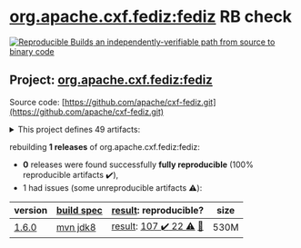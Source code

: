 [org.apache.cxf.fediz:fediz](https://search.maven.org/artifact/org.apache.cxf.fediz/fediz/) RB check
=======

[![Reproducible Builds](https://reproducible-builds.org/images/logos/rb.svg) an independently-verifiable path from source to binary code](https://reproducible-builds.org/)

## Project: [org.apache.cxf.fediz:fediz](https://search.maven.org/artifact/org.apache.cxf.fediz/fediz/)

Source code: [https://github.com/apache/cxf-fediz.git](https://github.com/apache/cxf-fediz.git)

<details><summary>This project defines 49 artifacts:</summary>

* [org.apache.cxf.fediz.examples.wsclientWebapp.webservice:common](https://search.maven.org/artifact/org.apache.cxf.fediz.examples.wsclientWebapp.webservice/common/)
* [org.apache.cxf.fediz.examples.wsclientWebapp.webservice:fedizservice](https://search.maven.org/artifact/org.apache.cxf.fediz.examples.wsclientWebapp.webservice/fedizservice/)
* [org.apache.cxf.fediz.examples.wsclientWebapp:webapp](https://search.maven.org/artifact/org.apache.cxf.fediz.examples.wsclientWebapp/webapp/)
* [org.apache.cxf.fediz.examples.wsclientWebapp:webservice](https://search.maven.org/artifact/org.apache.cxf.fediz.examples.wsclientWebapp/webservice/)
* [org.apache.cxf.fediz.examples:jaxrsCxfPluginWebapp](https://search.maven.org/artifact/org.apache.cxf.fediz.examples/jaxrsCxfPluginWebapp/)
* [org.apache.cxf.fediz.examples:jaxrsSimpleWebapp](https://search.maven.org/artifact/org.apache.cxf.fediz.examples/jaxrsSimpleWebapp/)
* [org.apache.cxf.fediz.examples:jaxrsSpringSecurityWebapp](https://search.maven.org/artifact/org.apache.cxf.fediz.examples/jaxrsSpringSecurityWebapp/)
* [org.apache.cxf.fediz.examples:simpleWebapp](https://search.maven.org/artifact/org.apache.cxf.fediz.examples/simpleWebapp/)
* [org.apache.cxf.fediz.examples:springPreauthWebapp](https://search.maven.org/artifact/org.apache.cxf.fediz.examples/springPreauthWebapp/)
* [org.apache.cxf.fediz.examples:springWebapp](https://search.maven.org/artifact/org.apache.cxf.fediz.examples/springWebapp/)
* [org.apache.cxf.fediz.examples:wsclientWebapp](https://search.maven.org/artifact/org.apache.cxf.fediz.examples/wsclientWebapp/)
* [org.apache.cxf.fediz.systests.federation:fediz-systests-federation-oidcIdpWebapp](https://search.maven.org/artifact/org.apache.cxf.fediz.systests.federation/fediz-systests-federation-oidcIdpWebapp/)
* [org.apache.cxf.fediz.systests.federation:fediz-systests-federation-samlIdpWebapp](https://search.maven.org/artifact/org.apache.cxf.fediz.systests.federation/fediz-systests-federation-samlIdpWebapp/)
* [org.apache.cxf.fediz.systests.federation:fediz-systests-federation-samlWebapp](https://search.maven.org/artifact/org.apache.cxf.fediz.systests.federation/fediz-systests-federation-samlWebapp/)
* [org.apache.cxf.fediz.systests.federation:fediz-systests-federation-samlsso](https://search.maven.org/artifact/org.apache.cxf.fediz.systests.federation/fediz-systests-federation-samlsso/)
* [org.apache.cxf.fediz.systests.federation:fediz-systests-federation-unknown-subject](https://search.maven.org/artifact/org.apache.cxf.fediz.systests.federation/fediz-systests-federation-unknown-subject/)
* [org.apache.cxf.fediz.systests.federation:fediz-systests-federation-wsfed](https://search.maven.org/artifact/org.apache.cxf.fediz.systests.federation/fediz-systests-federation-wsfed/)
* [org.apache.cxf.fediz.systests.webapps:fediz-systests-webapps-cxf](https://search.maven.org/artifact/org.apache.cxf.fediz.systests.webapps/fediz-systests-webapps-cxf/)
* [org.apache.cxf.fediz.systests.webapps:fediz-systests-webapps-simple](https://search.maven.org/artifact/org.apache.cxf.fediz.systests.webapps/fediz-systests-webapps-simple/)
* [org.apache.cxf.fediz.systests.webapps:fediz-systests-webapps-spring](https://search.maven.org/artifact/org.apache.cxf.fediz.systests.webapps/fediz-systests-webapps-spring/)
* [org.apache.cxf.fediz.systests.webapps:fediz-systests-webapps-springPreauth](https://search.maven.org/artifact/org.apache.cxf.fediz.systests.webapps/fediz-systests-webapps-springPreauth/)
* [org.apache.cxf.fediz.systests:fediz-systests-custom](https://search.maven.org/artifact/org.apache.cxf.fediz.systests/fediz-systests-custom/)
* [org.apache.cxf.fediz.systests:fediz-systests-cxf](https://search.maven.org/artifact/org.apache.cxf.fediz.systests/fediz-systests-cxf/)
* [org.apache.cxf.fediz.systests:fediz-systests-federation](https://search.maven.org/artifact/org.apache.cxf.fediz.systests/fediz-systests-federation/)
* [org.apache.cxf.fediz.systests:fediz-systests-idp](https://search.maven.org/artifact/org.apache.cxf.fediz.systests/fediz-systests-idp/)
* [org.apache.cxf.fediz.systests:fediz-systests-jetty9](https://search.maven.org/artifact/org.apache.cxf.fediz.systests/fediz-systests-jetty9/)
* [org.apache.cxf.fediz.systests:fediz-systests-kerberos](https://search.maven.org/artifact/org.apache.cxf.fediz.systests/fediz-systests-kerberos/)
* [org.apache.cxf.fediz.systests:fediz-systests-ldap](https://search.maven.org/artifact/org.apache.cxf.fediz.systests/fediz-systests-ldap/)
* [org.apache.cxf.fediz.systests:fediz-systests-oidc](https://search.maven.org/artifact/org.apache.cxf.fediz.systests/fediz-systests-oidc/)
* [org.apache.cxf.fediz.systests:fediz-systests-samlsso](https://search.maven.org/artifact/org.apache.cxf.fediz.systests/fediz-systests-samlsso/)
* [org.apache.cxf.fediz.systests:fediz-systests-spring](https://search.maven.org/artifact/org.apache.cxf.fediz.systests/fediz-systests-spring/)
* [org.apache.cxf.fediz.systests:fediz-systests-tests](https://search.maven.org/artifact/org.apache.cxf.fediz.systests/fediz-systests-tests/)
* [org.apache.cxf.fediz.systests:fediz-systests-tomcat](https://search.maven.org/artifact/org.apache.cxf.fediz.systests/fediz-systests-tomcat/)
* [org.apache.cxf.fediz.systests:fediz-systests-webapps](https://search.maven.org/artifact/org.apache.cxf.fediz.systests/fediz-systests-webapps/)
* [org.apache.cxf.fediz:apache-fediz](https://search.maven.org/artifact/org.apache.cxf.fediz/apache-fediz/)
* [org.apache.cxf.fediz:examples](https://search.maven.org/artifact/org.apache.cxf.fediz/examples/)
* [org.apache.cxf.fediz:fediz](https://search.maven.org/artifact/org.apache.cxf.fediz/fediz/)
* [org.apache.cxf.fediz:fediz-core](https://search.maven.org/artifact/org.apache.cxf.fediz/fediz-core/)
* [org.apache.cxf.fediz:fediz-cxf](https://search.maven.org/artifact/org.apache.cxf.fediz/fediz-cxf/)
* [org.apache.cxf.fediz:fediz-idp](https://search.maven.org/artifact/org.apache.cxf.fediz/fediz-idp/)
* [org.apache.cxf.fediz:fediz-idp-core](https://search.maven.org/artifact/org.apache.cxf.fediz/fediz-idp-core/)
* [org.apache.cxf.fediz:fediz-idp-sts](https://search.maven.org/artifact/org.apache.cxf.fediz/fediz-idp-sts/)
* [org.apache.cxf.fediz:fediz-jetty9](https://search.maven.org/artifact/org.apache.cxf.fediz/fediz-jetty9/)
* [org.apache.cxf.fediz:fediz-oidc](https://search.maven.org/artifact/org.apache.cxf.fediz/fediz-oidc/)
* [org.apache.cxf.fediz:fediz-spring](https://search.maven.org/artifact/org.apache.cxf.fediz/fediz-spring/)
* [org.apache.cxf.fediz:fediz-systests](https://search.maven.org/artifact/org.apache.cxf.fediz/fediz-systests/)
* [org.apache.cxf.fediz:fediz-tomcat](https://search.maven.org/artifact/org.apache.cxf.fediz/fediz-tomcat/)
* [org.apache.cxf.fediz:plugin](https://search.maven.org/artifact/org.apache.cxf.fediz/plugin/)
* [org.apache.cxf.fediz:services](https://search.maven.org/artifact/org.apache.cxf.fediz/services/)
</details>

rebuilding **1 releases** of org.apache.cxf.fediz:fediz:
- **0** releases were found successfully **fully reproducible** (100% reproducible artifacts :heavy_check_mark:),
- 1 had issues (some unreproducible artifacts :warning:):

| version | [build spec](/BUILDSPEC.md) | [result](https://reproducible-builds.org/docs/jvm/): reproducible? | size |
| -- | --------- | ------ | -- |
| [1.6.0](https://search.maven.org/artifact/org.apache.cxf.fediz/fediz/1.6.0/pom) | [mvn jdk8](fediz-1.6.0.buildspec) | [result](fediz-1.6.0.buildinfo): [107 :heavy_check_mark:  22 :warning:](fediz-1.6.0.buildcompare) [:memo:](https://github.com/apache/cxf-fediz/pull/63) | 530M |
